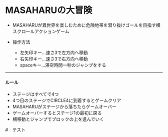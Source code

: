 # MASAHARUの大冒険 

- MASAHARUが異世界を楽しむために危険地帯を潜り抜けゴールを目指す横スクロールアクションゲーム

- 操作方法

  - 左矢印キー…速さ3で左方向へ移動   
  - 右矢印キー…速さ3で右方向へ移動
  - spaceキー…滞空時間一秒のジャンプをする
---
#### ルール
+ ステージはすべてで4つ
+ 4つ目のステージでCIRCLE4に到着するとゲームクリア
+ MASAHARUがステージから落ちたらゲームオーバー
+ ゲームオーバーするとステージ1の最初に戻る
+ 横移動とジャンプでブロックの上を進んでいく


#　テスト
